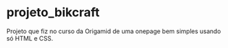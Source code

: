 # projeto_bikcraft

Projeto que fiz no curso da Origamid de uma onepage bem simples usando só HTML e CSS.
